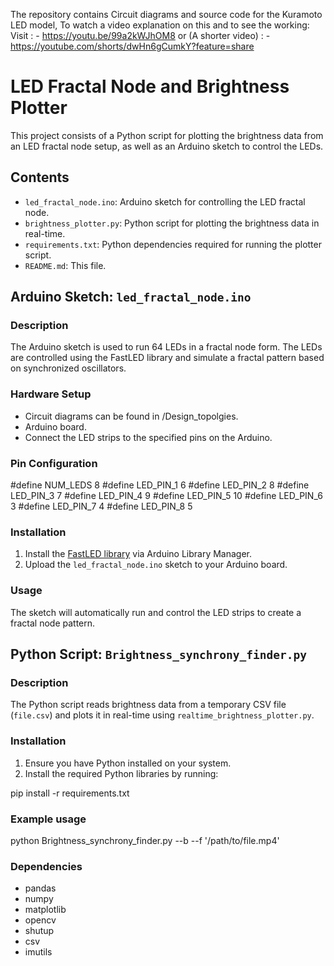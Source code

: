 The repository contains Circuit diagrams and source code for the Kuramoto LED model, To watch a video explanation on this and to see the working:
Visit : - https://youtu.be/99a2kWJhOM8
or (A shorter video) : - https://youtube.com/shorts/dwHn6gCumkY?feature=share


# LED Fractal Node and Brightness Plotter

This project consists of a Python script for plotting the brightness data from an LED fractal node setup, as well as an Arduino sketch to control the LEDs.

## Contents

- `led_fractal_node.ino`: Arduino sketch for controlling the LED fractal node.
- `brightness_plotter.py`: Python script for plotting the brightness data in real-time.
- `requirements.txt`: Python dependencies required for running the plotter script.
- `README.md`: This file.

## Arduino Sketch: `led_fractal_node.ino`

### Description

The Arduino sketch is used to run 64 LEDs in a fractal node form. The LEDs are controlled using the FastLED library and simulate a fractal pattern based on synchronized oscillators.

### Hardware Setup

- Circuit diagrams can be found in /Design_topolgies.
- Arduino board.
- Connect the LED strips to the specified pins on the Arduino.

### Pin Configuration


#define NUM_LEDS 8
#define LED_PIN_1 6
#define LED_PIN_2 8
#define LED_PIN_3 7
#define LED_PIN_4 9
#define LED_PIN_5 10
#define LED_PIN_6 3
#define LED_PIN_7 4
#define LED_PIN_8 5



### Installation

1. Install the [FastLED library](https://github.com/FastLED/FastLED) via Arduino Library Manager.
2. Upload the `led_fractal_node.ino` sketch to your Arduino board.

### Usage

The sketch will automatically run and control the LED strips to create a fractal node pattern. 

## Python Script: `Brightness_synchrony_finder.py`

### Description

The Python script reads brightness data from a temporary CSV file (`file.csv`) and plots it in real-time using `realtime_brightness_plotter.py`.

### Installation

1. Ensure you have Python installed on your system.
2. Install the required Python libraries by running:

pip install -r requirements.txt


### Example usage

python Brightness_synchrony_finder.py --b <Threshold Value>  --f '/path/to/file.mp4'



### Dependencies
- pandas
- numpy
- matplotlib
- opencv
- shutup
- csv 
- imutils

